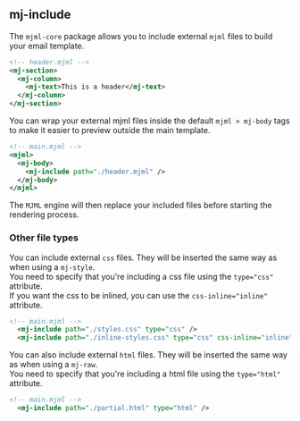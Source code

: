 ## mj-include

The `mjml-core` package allows you to include external `mjml` files
  to build your email template.

```xml
<!-- header.mjml -->
<mj-section>
  <mj-column>
    <mj-text>This is a header</mj-text>
  </mj-column>
</mj-section>
```

You can wrap your external mjml files inside the default `mjml > mj-body`
  tags to make it easier to preview outside the main template.


```xml
<!-- main.mjml -->
<mjml>
  <mj-body>
    <mj-include path="./header.mjml" />
  </mj-body>
</mjml>
```


The `MJML` engine will then replace your included files before starting the rendering process.

### Other file types

You can include external `css` files. They will be inserted the same way as when using a `mj-style`.  
You need to specify that you're including a css file using the `type="css"` attribute.  
If you want the css to be inlined, you can use the `css-inline="inline"` attribute.

```xml
<!-- main.mjml -->
  <mj-include path="./styles.css" type="css" />
  <mj-include path="./inline-styles.css" type="css" css-inline="inline" />
```

You can also include external `html` files. They will be inserted the same way as when using a `mj-raw`.  
You need to specify that you're including a html file using the `type="html"` attribute.  

```xml
<!-- main.mjml -->
  <mj-include path="./partial.html" type="html" />
```
